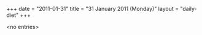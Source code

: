 +++
date = "2011-01-31"
title = "31 January 2011 (Monday)"
layout = "daily-diet"
+++


\<no entries\>
